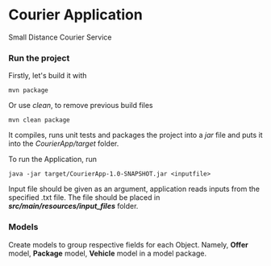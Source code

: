 # Courier Application
Small Distance Courier Service

### Run the project

Firstly, let's build it with 
    
    mvn package

Or use _clean_, to remove previous build files

    mvn clean package

It compiles, runs unit tests and packages the project into a _jar_ file and puts it into the _CourierApp/target_ folder.

To run the Application, run

    java -jar target/CourierApp-1.0-SNAPSHOT.jar <inputfile>

Input file should be given as an argument, application reads inputs from the specified .txt file. The file should be placed in _**src/main/resources/input_files**_ folder.

### Models

Create models to group respective fields for each Object.
Namely, **Offer** model, **Package** model, **Vehicle** model in a model package.